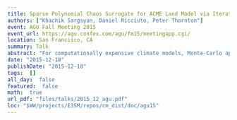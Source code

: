 ```yaml
---
title: Sparse Polynomial Chaos Surrogate for ACME Land Model via Iterative Bayesian Compressive Sensing
authors: ["Khachik Sargsyan, Daniel Ricciuto, Peter Thornton"]
event: AGU Fall Meeting 2015
event_url: https://agu.confex.com/agu/fm15/meetingapp.cgi/
location: San Francisco, CA
summary: Talk
abstract: "For computationally expensive climate models, Monte-Carlo approaches of exploring the input parameter space are often prohibitive due to slow convergence with respect to ensemble size. To alleviate this, we build inexpensive surrogates using uncertainty quantification (UQ) methods employing Polynomial Chaos (PC) expansions that approximate the input-output relationships using as few model evaluations as possible. However, when many uncertain input parameters are present, such UQ studies suffer from the curse of dimensionality. In particular, for 50-100 input parameters non-adaptive PC representations have infeasible numbers of basis terms. To this end, we develop and employ Weighted Iterative Bayesian Compressive Sensing to learn the most important input parameter relationships for efficient, sparse PC surrogate construction with posterior uncertainty quantified due to insufficient data. Besides drastic dimensionality reduction, such uncertain surrogate can efficiently replace the model in computationally intensive studies such as forward uncertainty propagation and variance-based sensitivity analysis, as well as design optimization and parameter estimation using observational data.<br>We applied the surrogate construction and variance-based uncertainty decomposition to Accelerated Climate Model for Energy (ACME) Land Model for several output QoIs at nearly 100 FLUXNET sites covering multiple plant functional types and climates, varying 65 input parameters over broad ranges of possible values."
date: "2015-12-18"
publishDate: "2015-12-18"
tags:  []
all_day:  false
featured:  false
math:  true
url_pdf: "files/talks/2015_12_agu.pdf"
loc: "$WW/projects/E3SM/repos/cm_dist/doc/agu15"
---
```


